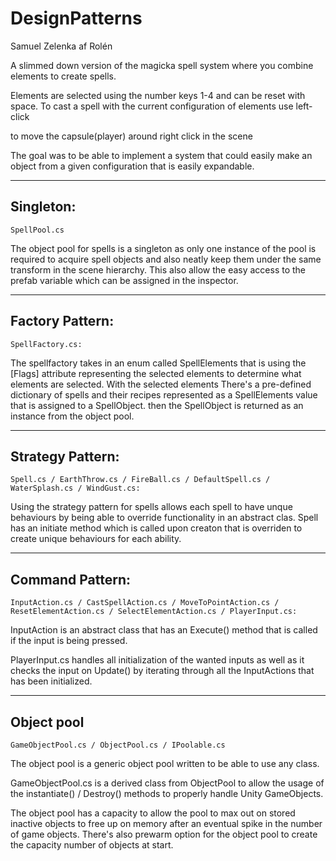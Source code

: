 # DesignPatterns
Samuel Zelenka af Rolén

A slimmed down version of the magicka spell system where you combine elements to create spells. 

Elements are selected using the number keys 1-4 and can be reset with space.
To cast a spell with the current configuration of elements use left-click

to move the capsule(player) around right click in the scene

The goal was to be able to implement a system that could easily make an object from a given configuration that is easily expandable. 

-------------------

## Singleton:

	SpellPool.cs
The object pool for spells is a singleton as only one instance of the pool is required to acquire spell objects and also neatly keep them under the same transform in the scene hierarchy.
This also allow the easy access to the prefab variable which can be assigned in the inspector.    

-------------------

## Factory Pattern:

	SpellFactory.cs:
The spellfactory takes in an enum called SpellElements that is using the [Flags] attribute representing the selected elements to determine what elements are selected. 
With the selected elements There's a pre-defined dictionary of spells and their recipes represented as a SpellElements value that is assigned to a SpellObject. 
then the SpellObject is returned as an instance from the object pool.

-------------------

## Strategy Pattern:

	Spell.cs / EarthThrow.cs / FireBall.cs / DefaultSpell.cs / WaterSplash.cs / WindGust.cs:

Using the strategy pattern for spells allows each spell to have unque behaviours by being able to override functionality in an abstract clas.
Spell has an initiate method which is called upon creaton that is overriden to create unique behaviours for each ability.


-------------------

## Command Pattern:

	InputAction.cs / CastSpellAction.cs / MoveToPointAction.cs / ResetElementAction.cs / SelectElementAction.cs / PlayerInput.cs:
InputAction is an abstract class that has an Execute() method that is called if the input is being pressed.

PlayerInput.cs handles all initialization of the wanted inputs as well as it checks the input on Update() by iterating through all the InputActions that has been initialized.

-------------------


## Object pool

	GameObjectPool.cs / ObjectPool.cs / IPoolable.cs

The object pool is a generic object pool written to be able to use any class.

GameObjectPool.cs is a derived class from ObjectPool to allow the usage of the instantiate() / Destroy() methods to properly handle Unity GameObjects.

The object pool has a capacity to allow the pool to max out on stored inactive objects to free up on memory after an eventual spike in the number of game objects.
There's also prewarm option for the object pool to create the capacity number of objects at start.
	
